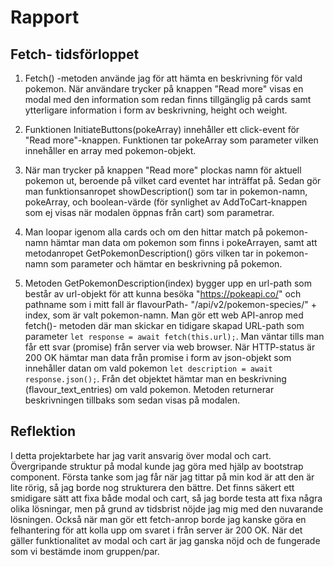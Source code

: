 #  Rapport 

## Fetch- tidsförloppet


1. Fetch() -metoden använde jag för att hämta en beskrivning för vald pokemon. När användare trycker på knappen ”Read more" visas en modal med den information som redan finns tillgänglig på cards samt ytterligare information i form av beskrivning, height och weight.

2. Funktionen InitiateButtons(pokeArray) innehåller ett click-event för "Read more"-knappen. Funktionen tar pokeArray som parameter vilken innehåller en array med pokemon-objekt.

3. När man trycker på knappen "Read more" plockas namn för aktuell pokemon ut, beroende på vilket card eventet har inträffat på. Sedan gör man funktionsanropet showDescription() som tar in pokemon-namn, pokeArray, och boolean-värde (för synlighet av AddToCart-knappen som ej visas när modalen öppnas från cart) som parametrar. 

4. Man loopar igenom alla cards och om den hittar match på pokemon-namn hämtar man data om pokemon som finns i pokeArrayen, samt att metodanropet GetPokemonDescription() görs vilken tar in pokemon-namn som parameter och hämtar en beskrivning på pokemon.

5. Metoden GetPokemonDescription(index) bygger upp en url-path som består av url-objekt för att kunna besöka "https://pokeapi.co/" och pathname som i mitt fall är flavourPath- "/api/v2/pokemon-species/" + index, som är valt pokemon-namn. Man gör ett web API-anrop med fetch()- metoden där man skickar en tidigare skapad URL-path som parameter `let response = await fetch(this.url);`. Man väntar tills man får ett svar (promise) från server via web browser. När HTTP-status är 200 OK hämtar man data från promise i form av json-objekt som innehåller datan om vald pokemon `let description = await response.json();`. Från det objektet hämtar man en beskrivning (flavour_text_entries) om vald pokemon. Metoden returnerar beskrivningen tillbaks som sedan visas på modalen. 


## Reflektion

I detta projektarbete har jag varit ansvarig över modal och cart. Övergripande struktur på modal kunde jag göra med hjälp av bootstrap component. Första tanke som jag får när jag tittar på min kod är att den är lite rörig, så jag borde nog strukturera den bättre. Det finns säkert ett smidigare sätt att fixa både modal och cart, så jag borde testa att fixa några olika lösningar, men på grund av tidsbrist nöjde jag mig med den nuvarande lösningen. Också när man gör ett fetch-anrop borde jag kanske göra en felhantering för att kolla upp om svaret i från server är 200 OK. När det gäller funktionalitet av modal och cart är jag ganska nöjd och de fungerade som vi bestämde inom gruppen/par.


